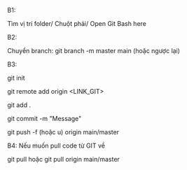 B1: 

Tìm vị trí folder/ Chuột phải/ Open Git Bash here

B2:

Chuyển branch: git branch -m master main (hoặc ngược lại)

B3:

git init

git remote add origin <LINK_GIT>

git add .

git commit -m "Message"

git push -f (hoặc u) origin main/master

B4: Nếu muốn pull code từ GIT về

git pull hoặc git pull origin main/master

